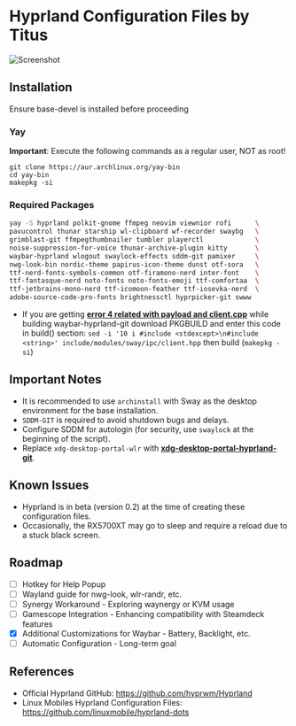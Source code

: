 # Hyprland Configuration Files by Titus

![Screenshot](https://github.com/ChrisTitusTech/hyprland-titus/raw/main/hyprland-titus.png)

## Installation

Ensure base-devel is installed before proceeding

### Yay

**Important**: Execute the following commands as a regular user, NOT as root!

```
git clone https://aur.archlinux.org/yay-bin
cd yay-bin
makepkg -si
```

### Required Packages

``` bash
yay -S hyprland polkit-gnome ffmpeg neovim viewnior rofi      \
pavucontrol thunar starship wl-clipboard wf-recorder swaybg   \
grimblast-git ffmpegthumbnailer tumbler playerctl             \
noise-suppression-for-voice thunar-archive-plugin kitty       \
waybar-hyprland wlogout swaylock-effects sddm-git pamixer     \
nwg-look-bin nordic-theme papirus-icon-theme dunst otf-sora   \
ttf-nerd-fonts-symbols-common otf-firamono-nerd inter-font    \
ttf-fantasque-nerd noto-fonts noto-fonts-emoji ttf-comfortaa  \
ttf-jetbrains-mono-nerd ttf-icomoon-feather ttf-iosevka-nerd  \
adobe-source-code-pro-fonts brightnessctl hyprpicker-git swww
```
- If you are getting **[error 4 related with payload and client.cpp](https://github.com/Alexays/Waybar/issues/2159)** while building waybar-hyprland-git download PKGBUILD and enter this code in build() section:
``` sed -i '10 i #include <stdexcept>\n#include <string>' include/modules/sway/ipc/client.hpp ``` then build (```makepkg -si```)


## Important Notes

- It is recommended to use `archinstall` with Sway as the desktop environment for the base installation.
- `SDDM-GIT` is required to avoid shutdown bugs and delays.
- Configure SDDM for autologin (for security, use `swaylock` at the beginning of the script).
- Replace `xdg-desktop-portal-wlr` with **[xdg-desktop-portal-hyprland-git](https://wiki.hyprland.org/hyprland-wiki/pages/Useful-Utilities/Hyprland-desktop-portal/)**.

## Known Issues

- Hyprland is in beta (version 0.2) at the time of creating these configuration files.
- Occasionally, the RX5700XT may go to sleep and require a reload due to a stuck black screen.

## Roadmap

- [ ] Hotkey for Help Popup
- [ ] Wayland guide for nwg-look, wlr-randr, etc.
- [ ] Synergy Workaround - Exploring waynergy or KVM usage
- [ ] Gamescope Integration - Enhancing compatibility with Steamdeck features
- [x] Additional Customizations for Waybar - Battery, Backlight, etc.
- [ ] Automatic Configuration - Long-term goal

## References

- Official Hyprland GitHub: <https://github.com/hyprwm/Hyprland>
- Linux Mobiles Hyprland Configuration Files: <https://github.com/linuxmobile/hyprland-dots>
